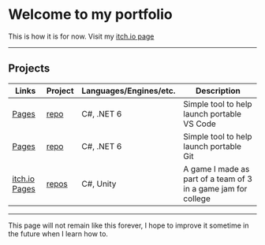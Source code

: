 # Welcome to my portfolio

This is how it is for now.
Visit my [itch.io page](https://namesnotsteve.itch.io)

---

## Projects

| Links | Project | Languages/Engines/etc. | Description |
| --- | --- | --- | --- |
| [Pages](https://loganator956.github.io/code-launcher) | [repo](https://github.com/loganator956/code-launcher) | C#, .NET 6 | Simple tool to help launch portable VS Code |
| [Pages](https://loganator956.github.io/git-launcher) | [repo](https://github.com/loganator956/git-launcher) | C#, .NET 6 | Simple tool to help launch portable Git |
| [itch.io](https://tortoisesystem.itch.io/unexpected-results) [Pages](https://loganator956.github.io/unexpected-results) | [repos](https://github.com/loganator956/unexpected-results) | C#, Unity | A game I made as part of a team of 3 in a game jam for college |

---

This page will not remain like this forever, I hope to improve it sometime in the future when I learn how to.
